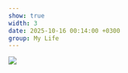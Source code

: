 ```yaml
---
show: true
width: 3
date: 2025-10-16 00:14:00 +0300
group: My Life
---
```

<div>
    <img data-src="{{ '/assets/images/etc/mylife/GisPWhtXoAA1QjN.jpg' | relative_url }}" class="lazy w-100 rounded-xl" src="{{ '/assets/images/empty_300x200.png' | relative_url }}">
</div>

